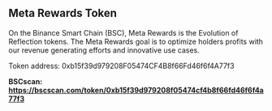 ## Meta Rewards Token

On the Binance Smart Chain (BSC), Meta Rewards is the Evolution of Reflection tokens. The Meta Rewards goal is to optimize holders profits with our revenue generating efforts and innovative use cases.

Token address: 0xb15f39d979208F05474CF4B8f66Fd46f6f4A77f3

**BSCscan: https://bscscan.com/token/0xb15f39d979208f05474cf4b8f66fd46f6f4a77f3**
